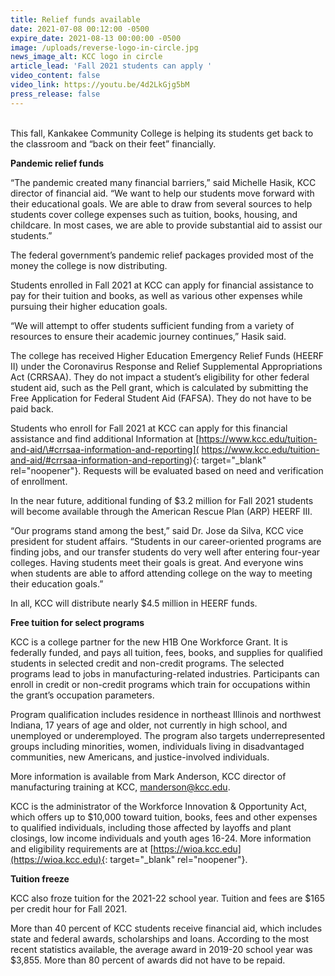 ```yaml
---
title: Relief funds available
date: 2021-07-08 00:12:00 -0500
expire_date: 2021-08-13 00:00:00 -0500
image: /uploads/reverse-logo-in-circle.jpg
news_image_alt: KCC logo in circle
article_lead: 'Fall 2021 students can apply '
video_content: false
video_link: https://youtu.be/4d2LkGjg5bM
press_release: false
---
```

<br>This fall, Kankakee Community College is helping its students get back to the classroom and “back on their feet” financially.

**Pandemic relief funds**

“The pandemic created many financial barriers,” said Michelle Hasik, KCC director of financial aid. “We want to help our students move forward with their educational goals. We are able to draw from several sources to help students cover college expenses such as tuition, books, housing, and childcare. In most cases, we are able to provide substantial aid to assist our students.”

The federal government’s pandemic relief packages provided most of the money the college is now distributing.

Students enrolled in Fall 2021 at KCC can apply for financial assistance to pay for their tuition and books, as well as various other expenses while pursuing their higher education goals.&nbsp;

“We will attempt to offer students sufficient funding from a variety of resources to ensure their academic journey continues,” Hasik said.

The college has received Higher Education Emergency Relief Funds (HEERF II) under the Coronavirus Response and Relief Supplemental Appropriations Act (CRRSAA). They do not impact a student’s eligibility for other federal student aid, such as the Pell grant, which is calculated by submitting the Free Application for Federal Student Aid (FAFSA). They do not have to be paid back.

Students who enroll for Fall 2021 at KCC can apply for this financial assistance and find additional Information at [https://www.kcc.edu/tuition-and-aid/\#crrsaa-information-and-reporting]( https://www.kcc.edu/tuition-and-aid/#crrsaa-information-and-reporting){: target="_blank" rel="noopener"}. Requests will be evaluated based on need and verification of enrollment.

In the near future, additional funding of $3.2 million for Fall 2021 students will become available through the American Rescue Plan (ARP) HEERF III.

“Our programs stand among the best,” said Dr. Jose da Silva, KCC vice president for student affairs. “Students in our career-oriented programs are finding jobs, and our transfer students do very well after entering four-year colleges. Having students meet their goals is great. And everyone wins when students are able to afford attending college on the way to meeting their education goals.”&nbsp;

In all, KCC will distribute nearly $4.5 million in HEERF funds.

**Free tuition for select programs**

KCC is a college partner for the new H1B One Workforce Grant. It is federally funded, and pays all tuition, fees, books, and supplies for qualified students in selected credit and non-credit programs. The selected programs lead to jobs in manufacturing-related industries. Participants can enroll in credit or non-credit programs which train for occupations within the grant’s occupation parameters.

Program qualification includes residence in northeast Illinois and northwest Indiana, 17 years of age and older, not currently in high school, and unemployed or underemployed. The program also targets underrepresented groups including minorities, women, individuals living in disadvantaged communities, new Americans, and justice-involved individuals.&nbsp;

More information is available from Mark Anderson, KCC director of manufacturing training at KCC, [manderson@kcc.edu](mailto:manderson@kcc.edu).

KCC is the administrator of the Workforce Innovation & Opportunity Act, which offers up to $10,000 toward tuition, books, fees and other expenses to qualified individuals, including those affected by layoffs and plant closings, low income individuals and youth ages 16-24. More information and eligibility requirements are at [https://wioa.kcc.edu](https://wioa.kcc.edu){: target="_blank" rel="noopener"}.

**Tuition freeze**

KCC also froze tuition for the 2021-22 school year. Tuition and fees are $165 per credit hour for Fall 2021.

More than 40 percent of KCC students receive financial aid, which includes state and federal awards, scholarships and loans. According to the most recent statistics available, the average award in 2019-20 school year was $3,855. More than 80 percent of awards did not have to be repaid.

<br>&nbsp;
